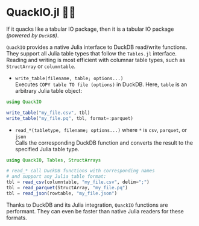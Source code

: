 # QuackIO.jl 🐣🦆

If it quacks like a tabular IO package, then it is a tabular IO package _(powered by `DuckDB`)_.

`QuackIO` provides a native Julia interface to DuckDB read/write functions. They support all Julia table types that follow the `Tables.jl` interface. Reading and writing is most efficient with columnar table types, such as `StructArray` or `columntable`.

- `write_table(filename, table; options...)`\
Executes `COPY table TO file (options)` in DuckDB. Here, `table` is an arbitrary Julia table object:
```julia
using QuackIO

write_table("my_file.csv", tbl)
write_table("my_file.pq", tbl, format=:parquet)
```
- `read_*(tabletype, filename; options...)` where `*` is `csv`, `parquet`, or `json`\
Calls the corresponding DuckDB function and converts the result to the specified Julia table type.
```julia
using QuackIO, Tables, StructArrays

# read_* call DuckDB functions with corresponding names
# and support any Julia table format:
tbl = read_csv(columntable, "my_file.csv", delim=";")
tbl = read_parquet(StructArray, "my_file.pq")
tbl = read_json(rowtable, "my_file.json")
```

Thanks to DuckDB and its Julia integration, `QuackIO` functions are performant. They can even be faster than native Julia readers for these formats.
